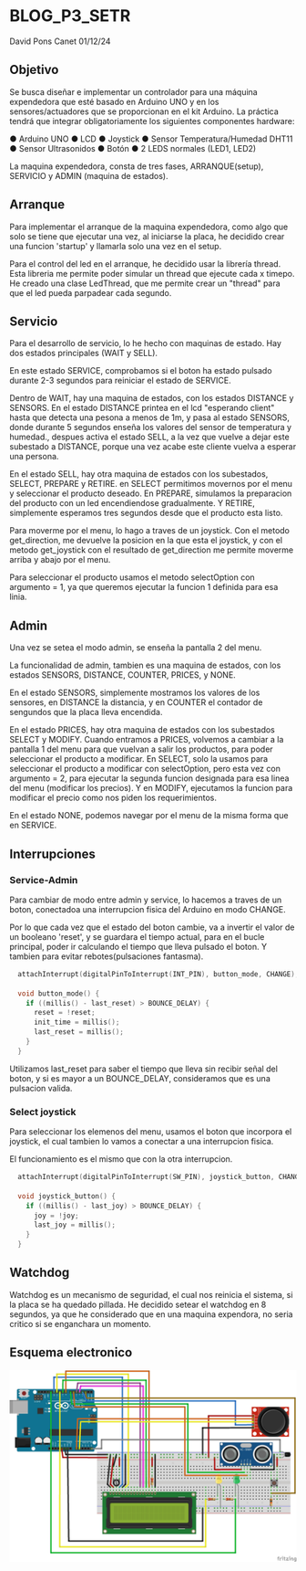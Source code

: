 # BLOG_P3_SETR

David Pons Canet
01/12/24

## Objetivo

Se busca diseñar e implementar un controlador para una máquina expendedora que esté basado
en Arduino UNO y en los sensores/actuadores que se proporcionan en el kit Arduino. La práctica
tendrá que integrar obligatoriamente los siguientes componentes hardware:

  ● Arduino UNO
  ● LCD
  ● Joystick
  ● Sensor Temperatura/Humedad DHT11
  ● Sensor Ultrasonidos
  ● Botón
  ● 2 LEDS normales (LED1, LED2)

La maquina expendedora, consta de tres fases, ARRANQUE(setup), SERVICIO y ADMIN (maquina de estados).


## Arranque

Para implementar el arranque de la maquina expendedora, como algo que solo se tiene que ejecutar 
una vez, al iniciarse la placa, he decidido crear una funcion 'startup' y llamarla solo una vez
en el setup.

Para el control del led en el arranque, he decidido usar la librería thread. Esta libreria me permite 
poder simular un thread que ejecute cada x timepo. He creado una clase LedThread, que me permite crear
un "thread" para que el led pueda parpadear cada segundo.


## Servicio

Para el desarrollo de servicio, lo he hecho con maquinas de estado. Hay dos estados principales
(WAIT y SELL). 

En este estado SERVICE, comprobamos si el boton ha estado pulsado durante 2-3 segundos para reiniciar
el estado de SERVICE.

Dentro de WAIT, hay una maquina de estados, con los estados DISTANCE y SENSORS. En el estado DISTANCE
printea en el lcd "esperando client" hasta que detecta una pesona a menos de 1m, y pasa al estado
SENSORS, donde durante 5 segundos enseña los valores del sensor de temperatura y humedad., despues 
activa el estado SELL, a la vez que vuelve a dejar este subestado a DISTANCE, porque una vez acabe
este cliente vuelva a esperar una persona.

En el estado SELL, hay otra maquina de estados con los subestados, SELECT, PREPARE y RETIRE.
en SELECT permitimos movernos por el menu y seleccionar el producto deseado. En PREPARE, simulamos
la preparacion del producto con un led encendiendose gradualmente. Y RETIRE, simplemente esperamos 
tres segundos desde que el producto esta listo.

Para moverme por el menu, lo hago a traves de un joystick. Con el metodo get_direction, me devuelve 
la posicion en la que esta el joystick, y con el metodo get_joystick con el resultado de get_direction
me permite moverme arriba y abajo por el menu.

Para seleccionar el producto usamos el metodo selectOption con argumento = 1, ya que queremos ejecutar
la funcion 1 definida para esa linia.


## Admin

Una vez se setea el modo admin, se enseña la pantalla 2 del menu. 

La funcionalidad de admin, tambien es una maquina de estados, con los estados SENSORS, DISTANCE,
COUNTER, PRICES,  y NONE.

En el estado SENSORS, simplemente mostramos los valores de los sensores, en DISTANCE la distancia, 
y en COUNTER el contador de sengundos que la placa lleva encendida.

En el estado PRICES, hay otra maquina de estados con los subestados SELECT y MODIFY. Cuando entramos
a PRICES, volvemos a cambiar a la pantalla 1 del menu para que vuelvan a salir los productos, para poder
seleccionar el producto a modificar.
En SELECT, solo la usamos para seleccionar el producto a modificar con selectOption, pero esta vez con
argumento = 2, para ejecutar la segunda funcion designada para esa linea del menu (modificar los precios).
Y en MODIFY, ejecutamos la funcion para modificar el precio como nos piden los requerimientos.

En el estado NONE, podemos navegar por el menu de la misma forma que en SERVICE.

## Interrupciones

### Service-Admin

Para cambiar de modo entre admin y service, lo hacemos a traves de un boton, conectadoa una interrupcion 
fisica del Arduino en modo CHANGE.

Por lo que cada vez que el estado del boton cambie, va a invertir el valor de un booleano 'reset', y se
guardara el tiempo actual, para en el bucle principal, poder ir calculando el tiempo que lleva pulsado el
boton. Y tambien para evitar rebotes(pulsaciones fantasma).

```c++
  attachInterrupt(digitalPinToInterrupt(INT_PIN), button_mode, CHANGE);

  void button_mode() {
    if ((millis() - last_reset) > BOUNCE_DELAY) {
      reset = !reset;
      init_time = millis();
      last_reset = millis();
    }
  }
```

Utilizamos last_reset para saber el tiempo que lleva sin recibir señal del boton, y si es mayor a un
BOUNCE_DELAY, consideramos que es una pulsacion valida.


### Select joystick

Para seleccionar los elemenos del menu, usamos el boton que incorpora el joystick, el cual tambien lo
vamos a conectar a una interrupcion fisica.

El funcionamiento es el mismo que con la otra interrupcion.

```c++
  attachInterrupt(digitalPinToInterrupt(SW_PIN), joystick_button, CHANGE);

  void joystick_button() {
    if ((millis() - last_joy) > BOUNCE_DELAY) {
      joy = !joy;
      last_joy = millis();
    }
  }
```


## Watchdog

Watchdog es un mecanismo de seguridad, el cual nos reinicia el sistema, si la placa se ha quedado 
pillada. He decidido setear el watchdog en 8 segundos, ya que he considerado que en una maquina 
expendora, no seria critico si se enganchara un momento.


## Esquema electronico

!["Esquema electronico"](esquema_p3.jpg)

